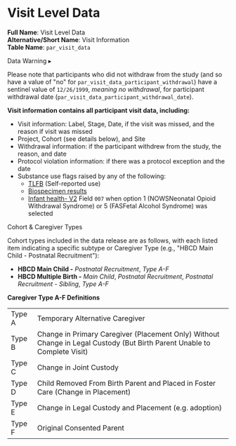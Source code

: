# Visit Level Data

**Full Name**: Visit Level Data          
**Alternative/Short Name**: Visit Information          
**Table Name**: `par_visit_data`       

<p>
<div id="warning" class="warning-banner" onclick="toggleCollapse(this)">
    <span class="emoji"><i class="fas fa-exclamation-triangle"></i></span>
  <span class="text-with-link">
  <span class="text">Data Warning</i></span>
  <a class="anchor-link" href="#warning" title="Copy link">
  <i class="fa-solid fa-link"></i>
  </a>
  </span>
  <span class="arrow">▸</span>
</div>
<div class="warning-collapsible-content">
<p>Please note that participants who did not withdraw from the study (and so have a value of "no" for <code>par_visit_data_participant_withdrawal</code>) have a sentinel value of <code>12/26/1999</code>, <i>meaning no withdrawal</i>, for participant withdrawal date (<code>par_visit_data_participant_withdrawal_date</code>).</p>
</div>
</p>

**Visit information contains all participant visit data, including:**

*   Visit information: Label, Stage, Date, if the visit was missed, and the reason if visit was missed
*   Project, Cohort (see details below), and Site
*   Withdrawal information: if the participant withdrew from the study, the reason, and date
*   Protocol violation information: if there was a protocol exception and the date
*   Substance use flags raised by any of the following:
    *   [TLFB](../pregexp/su/tlfb.md) (Self-reported use)
    *   [Biospecimen results](../index.md/#biospec)
    *   [Infant health- V2](../pregexp/preghealth/infanthealth.md) Field `007` when option 1 (<span class="tooltip">NOWS<span class="tooltiptext">Neonatal Opioid Withdrawal Syndrome</span></span>) or 5 (<span class="tooltip">FAS<span class="tooltiptext">Fetal Alcohol Syndrome</span></span>) was selected


<div class="notification-banner static-banner">
  <span class="emoji"><i class="fa-solid fa-circle-info"></i></span>
  <span class="text">
    Cohort & Caregiver Types
  </span>
</div>
<div class="notification-static-content">
<p>Cohort types included in the data release are as follows, with each listed item indicating a specific subtype or Caregiver Type (e.g., "HBCD Main Child - Postnatal Recruitment"):</p>
<ul>
    <li><strong>HBCD Main Child -</strong> <em>Postnatal Recruitment</em>, <em>Type A-F</em></li>
    <li><strong>HBCD Multiple Birth -</strong> <em>Main Child</em>, <em>Postnatal Recruitment</em>, <em>Postnatal Recruitment - Sibling</em>, <em>Type A-F</em></li>
</ul>
<p><b>Caregiver Type A-F Definitions</b></p>
<table class="table-no-vertical-lines" style="width: 100%; border-collapse: collapse; table-layout: fixed;">
<tbody>
    <tr>
        <td>Type A</td>
        <td>Temporary Alternative Caregiver</td>
    </tr>
    <tr>
        <td>Type B</td>
        <td style="word-wrap: break-word; white-space: normal;">Change in Primary Caregiver (Placement Only) Without Change in Legal Custody (But Birth Parent Unable to Complete Visit)</td>
    </tr>
    <tr>
        <td>Type C</td>
        <td>Change in Joint Custody</td>
    </tr>
    <tr>
        <td>Type D</td>
        <td style="word-wrap: break-word; white-space: normal;">Child Removed From Birth Parent and Placed in Foster Care (Change in Placement)</td>
    </tr>
    <tr><td>Type E</td><td>Change in Legal Custody and Placement (e.g. adoption)</td>
    </tr>
    <tr><td>Type F</td><td>Original Consented Parent</td>
    </tr>            
</tbody>
</table>
</div>
